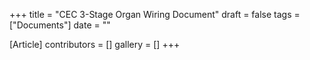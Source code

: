 +++
title = "CEC 3-Stage Organ Wiring Document"
draft = false
tags = ["Documents"]
date = ""

[Article]
contributors = []
gallery = []
+++